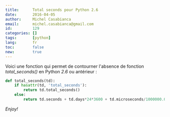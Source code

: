 ```yaml
---
title:      Total seconds pour Python 2.6
date:       2016-04-05
author:     Michel Casabianca
email:      michel.casabianca@gmail.com
id:         129
categories: []
tags:       [python]
lang:       fr
toc:        false
new:        true
---
```


Voici une fonction qui permet de contourner l'absence de fonction *total_seconds()* en Python *2.6* ou antérieur :

<!--more-->

```python
def total_seconds(td):
    if hasattr(td, 'total_seconds'):
        return td.total_seconds()
    else:
        return td.seconds + td.days*24*3600 + td.microseconds/1000000.0
```

*Enjoy!*
